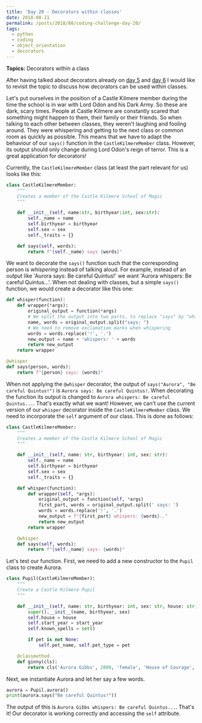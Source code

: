 ```yaml
---
title: 'Day 20 - Decorators within classes'
date: 2018-08-11
permalink: /posts/2018/08/coding-challenge-day-20/
tags:
  - python
  - coding
  - object_orientation
  - decorators
---
```


**Topics:** Decorators within a class

After having talked about decorators already on [day 5](http://www.alpopkes.com/posts/2018/07/coding-challenge-day-5/) and [day 6](http://www.alpopkes.com/posts/2018/07/coding-challenge-day-6/) I would like to revisit the topic to discuss how decorators can be used within classes. 

Let's put ourselves in the position of a Castle Kilmere member during the time the school is in war with Lord Odon and his Dark Army. So these are dark, scary times. People at Castle Kilmere are constantly scared that something might happen to them, their family or their friends. So when talking to each other between classes, they weren't laughing and fooling around. They were whispering and getting to the next class or common room as quickly as possible. This means that we have to adapt the behaviour of our ```says()``` function in the ```CastleKilmereMember``` class. However, its output should only change during Lord Odon's reign of terror. This is a great application for decorators!

Currently, the ```CastleKilmereMember``` class (at least the part relevant for us) looks like this:

```python
class CastleKilmereMember:
    """
    Creates a member of the Castle Kilmere School of Magic
    """

    def __init__(self, name:str, birthyear:int, sex:str):
        self._name = name
        self.birthyear = birthyear
        self.sex = sex
        self._traits = {}

    def says(self, words):
        return f"{self._name} says {words}"
```

We want to decorate the ```says()``` function such that the corresponding person is *whispering* instead of talking aloud. For example, instead of an output like 'Aurora says: Be careful Quintus!' we want 'Aurora whispers: Be careful Quintus...'. When not dealing with classes, but a simple ```says()``` function, we would create a decorator like this one:

```python
def whisper(function):
    def wrapper(*args):
        original_output = function(*args)
        # We split the output into two parts, to replace "says" by "whispers"
        name, words = original_output.split("says: ")
        # We need to remove exclamation marks when whispering
        words = words.replace('!', '.')
        new_output = name + 'whispers: ' + words
        return new_output
    return wrapper

@whisper
def says(person, words):
    return f"{person} says: {words}"
```

When not applying the ```@whisper``` decorator, the output of ```says("Aurora", "Be careful Quintus!")``` is ```Aurora says: Be careful Quintus!```. When decorating the function its output is changed to ```Aurora whispers: Be careful Quintus...```. That's exactly what we want! However, we can't use the current version of our ```whisper``` decorator inside the ```CastleKilmereMember``` class. We need to incorporate the ```self``` argument of our class. This is done as follows: 

```python
class CastleKilmereMember:
    """
    Creates a member of the Castle Kilmere School of Magic
    """

    def __init__(self, name: str, birthyear: int, sex: str):
        self._name = name
        self.birthyear = birthyear
        self.sex = sex
        self._traits = {}

    def whisper(function):
        def wrapper(self, *args):
            original_output = function(self, *args)
            first_part, words = original_output.split(' says: ')
            words = words.replace('!', '.')
            new_output = f"{first_part} whispers: {words}.."
            return new_output
        return wrapper

    @whisper
    def says(self, words):
        return f"{self._name} says: {words}"
```

Let's test our function. First, we need to add a new constructor to the ```Pupil``` class to create Aurora.

```python
class Pupil(CastleKilmereMember):
    """
    Create a Castle Kilmere Pupil
    """

    def __init__(self, name: str, birthyear: int, sex: str, house: str, start_year: int, pet: tuple = None):
        super().__init__(name, birthyear, sex)
        self.house = house
        self.start_year = start_year
        self.known_spells = set()

        if pet is not None:
            self.pet_name, self.pet_type = pet

    @classmethod
    def ginny(cls):
        return cls('Aurora Gibbs', 2009, 'female', 'House of Courage', start_year=2019)
```

Next, we instantiate Aurora and let her say a few words.

```python
aurora = Pupil.aurora()
print(aurora.says("Be careful Quintus!"))
```

The output of this is ```Aurora Gibbs whispers: Be careful Quintus...```. That's it! Our decorator is working correctly and accessing the ```self``` attribute.






